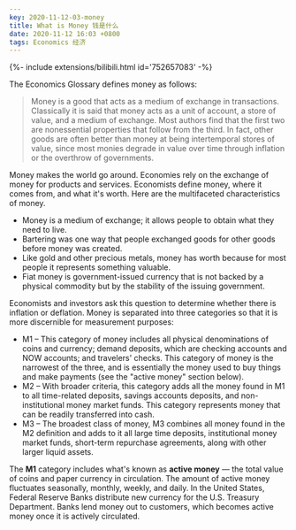 ```yaml
---
key: 2020-11-12-03-money
title: What is Money 钱是什么
date: 2020-11-12 16:03 +0800
tags: Economics 经济
---
```


<div>{%- include extensions/bilibili.html id='752657083' -%}</div>

The Economics Glossary defines money as follows:

> Money is a good that acts as a medium of exchange in transactions. Classically it is 
> said that money acts as a unit of account, a store of value, and a medium of exchange. 
> Most authors find that the first two are nonessential properties that follow from the 
> third. In fact, other goods are often better than money at being intertemporal stores 
> of value, since most monies degrade in value over time through inflation or the 
> overthrow of governments.

Money makes the world go around. Economies rely on the exchange of money for products and services. Economists define money, where it comes from, and what it's worth. Here are the multifaceted characteristics of money.

* Money is a medium of exchange; it allows people to obtain what they need to live.
* Bartering was one way that people exchanged goods for other goods before money was created.
* Like gold and other precious metals, money has worth because for most people it represents something valuable.
* Fiat money is government-issued currency that is not backed by a physical commodity but by the stability of the issuing government.

Economists and investors ask this question to determine whether there is inflation or deflation. Money is separated into three categories so that it is more discernible for measurement purposes:

* M1 – This category of money includes all physical denominations of coins and currency; demand deposits, which are checking accounts and NOW accounts; and travelers' checks. This category of money is the narrowest of the three, and is essentially the money used to buy things and make payments (see the "active money" section below).
* M2 – With broader criteria, this category adds all the money found in M1 to all time-related deposits, savings accounts deposits, and non-institutional money market funds. This category represents money that can be readily transferred into cash.
* M3 – The broadest class of money, M3 combines all money found in the M2 definition and adds to it all large time deposits, institutional money market funds, short-term repurchase agreements, along with other larger liquid assets.

The **M1** category includes what's known as **active money** — the total value of coins and paper currency in circulation. The amount of active money fluctuates seasonally, monthly, weekly, and daily. In the United States, Federal Reserve Banks distribute new currency for the U.S. Treasury Department. Banks lend money out to customers, which becomes active money once it is actively circulated.

<!--more-->
